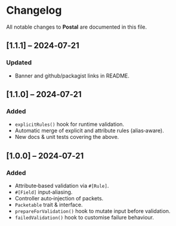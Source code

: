 # Changelog
All notable changes to **Postal** are documented in this file.

## [1.1.1] – 2024‑07‑21
### Updated
- Banner and github/packagist links in README.

## [1.1.0] – 2024‑07‑21
### Added
- `explicitRules()` hook for runtime validation.
- Automatic merge of explicit and attribute rules (alias‑aware).
- New docs & unit tests covering the above.

## [1.0.0] – 2024‑07‑21
### Added
- Attribute‑based validation via `#[Rule]`.
- `#[Field]` input‑aliasing.
- Controller auto‑injection of packets.
- `Packetable` trait & interface.
- `prepareForValidation()` hook to mutate input before validation.
- `failedValidation()` hook to customise failure behaviour.
